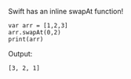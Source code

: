Swift has an inline swapAt function!
```
var arr = [1,2,3]
arr.swapAt(0,2)
print(arr)
```

Output:
```
[3, 2, 1]
```

